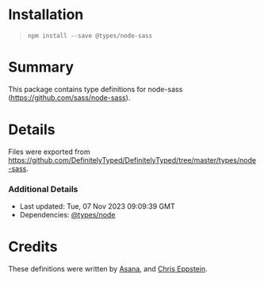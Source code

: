 # Installation
> `npm install --save @types/node-sass`

# Summary
This package contains type definitions for node-sass (https://github.com/sass/node-sass).

# Details
Files were exported from https://github.com/DefinitelyTyped/DefinitelyTyped/tree/master/types/node-sass.

### Additional Details
 * Last updated: Tue, 07 Nov 2023 09:09:39 GMT
 * Dependencies: [@types/node](https://npmjs.com/package/@types/node)

# Credits
These definitions were written by [Asana](https://github.com/pspeter3), and [Chris Eppstein](https://github.com/chriseppstein).
